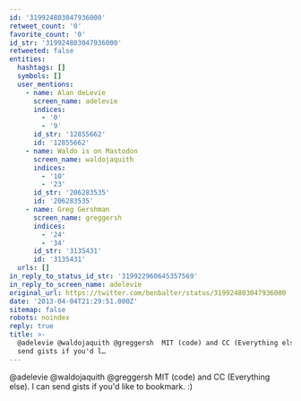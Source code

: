 ```yaml
---
id: '319924803047936000'
retweet_count: '0'
favorite_count: '0'
id_str: '319924803047936000'
retweeted: false
entities:
  hashtags: []
  symbols: []
  user_mentions:
    - name: Alan deLevie
      screen_name: adelevie
      indices:
        - '0'
        - '9'
      id_str: '12855662'
      id: '12855662'
    - name: Waldo is on Mastodon
      screen_name: waldojaquith
      indices:
        - '10'
        - '23'
      id_str: '206283535'
      id: '206283535'
    - name: Greg Gershman
      screen_name: greggersh
      indices:
        - '24'
        - '34'
      id_str: '3135431'
      id: '3135431'
  urls: []
in_reply_to_status_id_str: '319922960645357569'
in_reply_to_screen_name: adelevie
original_url: https://twitter.com/benbalter/status/319924803047936000
date: '2013-04-04T21:29:51.000Z'
sitemap: false
robots: noindex
reply: true
title: >-
  @adelevie @waldojaquith @greggersh  MIT (code) and CC (Everything else). I can
  send gists if you'd l…
---
```


@adelevie @waldojaquith @greggersh  MIT (code) and CC (Everything else). I can send gists if you'd like to bookmark. :)